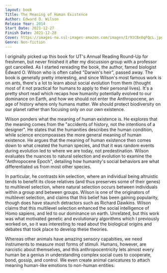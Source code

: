 ```yaml
---
layout: book
Title: The Meaning of Human Existence
Author: Edward O. Wilson
Release Year: 2014
Start Date: 2021-12-27
Finish Date: 2021-12-28
Cover: https://images-na.ssl-images-amazon.com/images/I/91CBxOqFQcL.jpg
Genre: Non-fiction
---
```

I originally picked up this book for UT's Annual Reading Round-Up for freshmen, but never finished it after my discussion group with a professor got cancelled. As I started rereading the book, the author, famed biologist Edward O. Wilson who is often called "Darwin's heir", passed away. The book is generally pretty interesting, and since Wilson's most famous work is on ants, there's a lot to learn about social evolution from them (thought most of it not practical for humans to apply to their personal lives). It's a pretty short read which recaps how humanity potentially evolved to our dominance on Earth, and how we should not enter the Anthropocene, an age of history where only humans matter. We should protect biodiversity on our planet rather than focusing only on our own existence.

Wilson ponders what the meaning of human existence is. He explores that the meaning comes from the "accidents of history, not the intentions of a designer". He states that the humanities describes the human condition, while science encompoasses the more general meaning of human existence. He argues that the meaning of human existence then comes down to what created the human species, and that it was random events during evolution led to where we are today, not predestination. Wilson evaluates the nuances to natural selection and evolution to examine the "Anthropocene Epoch", detailing how humanity's social behaviors are what differentiated us from most other species. 

In particular, he contrasts kin selection, where an individual being altruistic tends to benefit its close relatives (and thus preserves some of their genes) to multilevel selection, where natural selection occurs between individuals within a group and between groups. Wilson is one of the originators of multilevel selection, and claims that this belief has been gaining popularity, though does have staunch detractors such as Richard Dawkins. Wilson claims that this multilevel selection enhanced the social intelligence of Homo sapiens, and led to our dominance on earth. Unrelated, but this work was what motivated genetic and evolutionary algorithms which I previously worked on, so it was interesting to read about the biological origins and debates that took place to develop these theories.

Whereas other animals have amazing sensory capabities, we need instruments to measure most forms of stimuli. Humans, however, are narcistic about themselves, and this anthropocentricity lets almost every human be a genius in understanding complex social cues to cooperate, bond, gossip, and control. We even create animal caricatures to attach meaning human-like emotions to non-human entities. 
